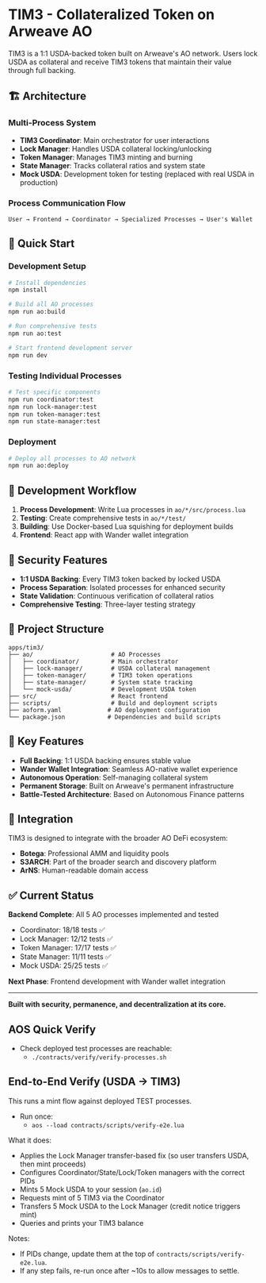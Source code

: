 # TIM3 - Collateralized Token on Arweave AO

TIM3 is a 1:1 USDA-backed token built on Arweave's AO network. Users lock USDA as collateral and receive TIM3 tokens that maintain their value through full backing.

## 🏗️ Architecture

### Multi-Process System
- **TIM3 Coordinator**: Main orchestrator for user interactions
- **Lock Manager**: Handles USDA collateral locking/unlocking
- **Token Manager**: Manages TIM3 minting and burning
- **State Manager**: Tracks collateral ratios and system state
- **Mock USDA**: Development token for testing (replaced with real USDA in production)

### Process Communication Flow
```
User → Frontend → Coordinator → Specialized Processes → User's Wallet
```

## 🚀 Quick Start

### Development Setup
```bash
# Install dependencies
npm install

# Build all AO processes
npm run ao:build

# Run comprehensive tests
npm run ao:test

# Start frontend development server
npm run dev
```

### Testing Individual Processes
```bash
# Test specific components
npm run coordinator:test
npm run lock-manager:test
npm run token-manager:test
npm run state-manager:test
```

### Deployment
```bash
# Deploy all processes to AO network
npm run ao:deploy
```

## 🔧 Development Workflow

1. **Process Development**: Write Lua processes in `ao/*/src/process.lua`
2. **Testing**: Create comprehensive tests in `ao/*/test/`
3. **Building**: Use Docker-based Lua squishing for deployment builds
4. **Frontend**: React app with Wander wallet integration

## 🔐 Security Features

- **1:1 USDA Backing**: Every TIM3 token backed by locked USDA
- **Process Separation**: Isolated processes for enhanced security
- **State Validation**: Continuous verification of collateral ratios
- **Comprehensive Testing**: Three-layer testing strategy

## 📁 Project Structure

```
apps/tim3/
├── ao/                      # AO Processes
│   ├── coordinator/         # Main orchestrator
│   ├── lock-manager/        # USDA collateral management
│   ├── token-manager/       # TIM3 token operations
│   ├── state-manager/       # System state tracking
│   └── mock-usda/           # Development USDA token
├── src/                     # React frontend
├── scripts/                 # Build and deployment scripts
├── aoform.yaml             # AO deployment configuration
└── package.json            # Dependencies and build scripts
```

## 🌟 Key Features

- **Full Backing**: 1:1 USDA backing ensures stable value
- **Wander Wallet Integration**: Seamless AO-native wallet experience  
- **Autonomous Operation**: Self-managing collateral system
- **Permanent Storage**: Built on Arweave's permanent infrastructure
- **Battle-Tested Architecture**: Based on Autonomous Finance patterns

## 🔗 Integration

TIM3 is designed to integrate with the broader AO DeFi ecosystem:
- **Botega**: Professional AMM and liquidity pools
- **S3ARCH**: Part of the broader search and discovery platform
- **ArNS**: Human-readable domain access

## ✅ Current Status

**Backend Complete**: All 5 AO processes implemented and tested
- Coordinator: 18/18 tests ✅
- Lock Manager: 12/12 tests ✅  
- Token Manager: 17/17 tests ✅
- State Manager: 11/11 tests ✅
- Mock USDA: 25/25 tests ✅

**Next Phase**: Frontend development with Wander wallet integration

---

**Built with security, permanence, and decentralization at its core.**

## AOS Quick Verify

- Check deployed test processes are reachable:
  - `./contracts/verify/verify-processes.sh`

## End-to-End Verify (USDA → TIM3)

This runs a mint flow against deployed TEST processes.

- Run once:
  - `aos --load contracts/scripts/verify-e2e.lua`

What it does:
- Applies the Lock Manager transfer-based fix (so user transfers USDA, then mint proceeds)
- Configures Coordinator/State/Lock/Token managers with the correct PIDs
- Mints 5 Mock USDA to your session (`ao.id`)
- Requests mint of 5 TIM3 via the Coordinator
- Transfers 5 Mock USDA to the Lock Manager (credit notice triggers mint)
- Queries and prints your TIM3 balance

Notes:
- If PIDs change, update them at the top of `contracts/scripts/verify-e2e.lua`.
- If any step fails, re-run once after ~10s to allow messages to settle.
